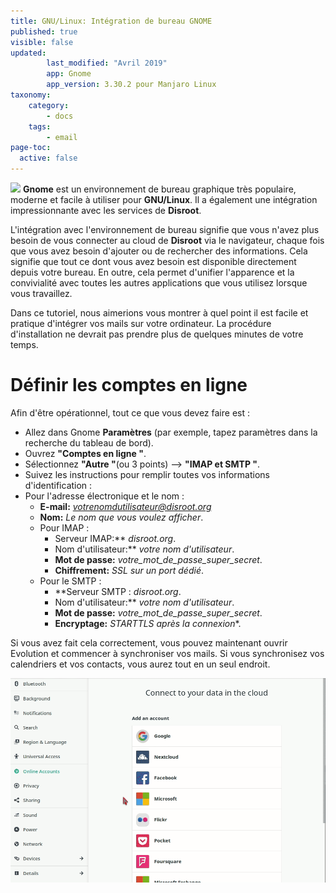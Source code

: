 ```yaml
---
title: GNU/Linux: Intégration de bureau GNOME
published: true
visible: false
updated:
        last_modified: "Avril 2019"
        app: Gnome
        app_version: 3.30.2 pour Manjaro Linux
taxonomy:
    category:
        - docs
    tags:
        - email
page-toc:
  active: false
---
```


![](home/icons/gnome.png)
**Gnome** est un environnement de bureau graphique très populaire, moderne et facile à utiliser pour **GNU/Linux**. Il a également une intégration impressionnante avec les services de **Disroot**.

L'intégration avec l'environnement de bureau signifie que vous n'avez plus besoin de vous connecter au cloud de **Disroot** via le navigateur, chaque fois que vous avez besoin d'ajouter ou de rechercher des informations. Cela signifie que tout ce dont vous avez besoin est disponible directement depuis votre bureau. En outre, cela permet d'unifier l'apparence et la convivialité avec toutes les autres applications que vous utilisez lorsque vous travaillez.

Dans ce tutoriel, nous aimerions vous montrer à quel point il est facile et pratique d'intégrer vos mails sur votre ordinateur. La procédure d'installation ne devrait pas prendre plus de quelques minutes de votre temps.


# Définir les comptes en ligne

Afin d'être opérationnel, tout ce que vous devez faire est :

 - Allez dans Gnome **Paramètres** (par exemple, tapez paramètres dans la recherche du tableau de bord).
 - Ouvrez **"Comptes en ligne "**.
 - Sélectionnez **"Autre "**(ou 3 points) --> **"IMAP et SMTP "**.
 - Suivez les instructions pour remplir toutes vos informations d'identification :  
  - Pour l'adresse électronique et le nom :
      - **E-mail:** *votrenomdutilisateur@disroot.org*
      - **Nom:** *Le nom que vous voulez afficher*.
    - Pour IMAP :
      - Serveur IMAP:** *disroot.org*.
      - Nom d'utilisateur:** *votre nom d'utilisateur*.
      - **Mot de passe:** *votre_mot_de_passe_super_secret*.
      - **Chiffrement:** *SSL sur un port dédié*.
    - Pour le SMTP :
      - **Serveur SMTP : *disroot.org*.
      - Nom d'utilisateur:** *votre nom d'utilisateur*.
      - **Mot de passe:** *votre_mot_de_passe_super_secret*.
      - **Encryptage:** *STARTTLS après la connexion**.

Si vous avez fait cela correctement, vous pouvez maintenant ouvrir Evolution et commencer à synchroniser vos mails. Si vous synchronisez vos calendriers et vos contacts, vous aurez tout en un seul endroit.

![](en/gnome_online_accounts1.gif)
